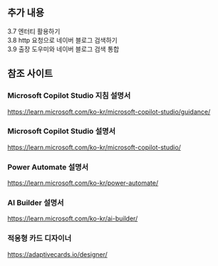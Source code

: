 ## 추가 내용

3.7 엔터티 활용하기  
3.8 http 요청으로 네이버 블로그 검색하기  
3.9 출장 도우미와 네이버 블로그 검색 통합  


## 참조 사이트

### Microsoft Copilot Studio 지침 설명서 
https://learn.microsoft.com/ko-kr/microsoft-copilot-studio/guidance/

### Microsoft Copilot Studio 설명서
https://learn.microsoft.com/ko-kr/microsoft-copilot-studio/

### Power Automate 설명서 
https://learn.microsoft.com/ko-kr/power-automate/

### AI Builder 설명서 
https://learn.microsoft.com/ko-kr/ai-builder/

### 적응형 카드 디자이너
https://adaptivecards.io/designer/
